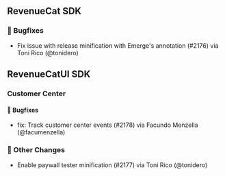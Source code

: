 ## RevenueCat SDK
### 🐞 Bugfixes
* Fix issue with release minification with Emerge's annotation  (#2176) via Toni Rico (@tonidero)

## RevenueCatUI SDK
### Customer Center
#### 🐞 Bugfixes
* fix: Track customer center events (#2178) via Facundo Menzella (@facumenzella)

### 🔄 Other Changes
* Enable paywall tester minification (#2177) via Toni Rico (@tonidero)
